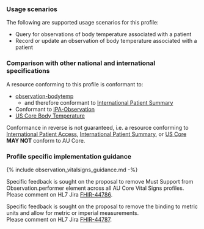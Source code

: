 ### Usage scenarios

The following are supported usage scenarios for this profile:

- Query for observations of body temperature associated with a patient
- Record or update an observation of body temperature associated with a patient


### Comparison with other national and international specifications

A resource conforming to this profile is conformant to:
- [observation-bodytemp](http://hl7.org/fhir/R4/observation-bodytemp.html)
  - and therefore conformant to [International Patient Summary](http://build.fhir.org/ig/HL7/fhir-ips)
- Conformant to [IPA-Observation](https://build.fhir.org/ig/HL7/fhir-ipa/StructureDefinition-ipa-observation.html)
- [US Core Body Temperature](http://hl7.org/fhir/us/core/StructureDefinition/us-core-body-temperature)

Conformance in reverse is not guaranteed, i.e. a resource conforming to [International Patient Access](https://build.fhir.org/ig/HL7/fhir-ipa), [International Patient Summary](http://build.fhir.org/ig/HL7/fhir-ips), or [US Core](http://hl7.org/fhir/us/core) **MAY NOT** conform to AU Core.


### Profile specific implementation guidance
{% include observation_vitalsigns_guidance.md -%}

<p class="request-for-feedback">Specific feedback is sought on the proposal to remove Must Support from Observation.performer element across all AU Core Vital Signs profiles.<br/>Please comment on HL7 Jira <a href="https://jira.hl7.org/browse/FHIR-44786">FHIR-44786</a>.</p>

<p class="request-for-feedback">Specific feedback is sought on the proposal to remove the binding to metric units and allow for metric or imperial measurements.<br/>Please comment on HL7 Jira <a href="https://jira.hl7.org/browse/FHIR-44787">FHIR-44787</a>.</p>
